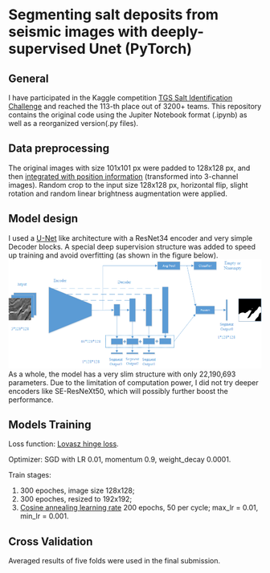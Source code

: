 # Segmenting salt deposits from seismic images with deeply-supervised Unet (PyTorch)

## General
I have participated in the Kaggle competition [TGS Salt Identification Challenge](https://www.kaggle.com/c/tgs-salt-identification-challenge) and reached the 113-th place out of 3200+ teams. This repository contains the original code using the Jupiter Notebook format (.ipynb) as well as a reorganized version(.py files).

## Data preprocessing
The original images with size 101x101 px were padded to 128x128 px, and then [integrated with position information](https://eng.uber.com/coordconv/) (transformed into 3-channel images). Random crop to the input size 128x128 px, horizontal flip, slight rotation and random linear brightness augmentation were applied.

## Model design
I used a [U-Net](https://arxiv.org/abs/1505.04597) like architecture with a ResNet34 encoder and very simple Decoder blocks. A special deep supervision structure was added to speed up training and avoid overfitting (as shown in the figure below). ![General scheme](saltdeeps.png) As a whole, the model has a very slim structure with only 22,190,693 parameters. Due to the limitation of computation power, I did not try deeper encoders like SE-ResNeXt50, which will possibly further boost the performance.

## Models Training
Loss function: [Lovasz hinge loss](https://arxiv.org/abs/1705.08790).

Optimizer: SGD with LR 0.01, momentum 0.9, weight_decay 0.0001.

Train stages:

1) 300 epoches, image size 128x128;
2) 300 epoches, resized to 192x192;
3) [Cosine annealing learning rate](https://openreview.net/forum?id=BJYwwY9ll) 200 epochs, 50 per cycle; max_lr = 0.01, min_lr = 0.001.

## Cross Validation
Averaged results of five folds were used in the final submission.

